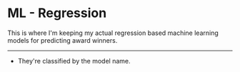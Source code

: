 # ML - Regression

This is where I'm keeping my actual regression based machine learning models for predicting award winners.

--- 

+ They're classified by the model name.